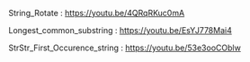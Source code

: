 String_Rotate : https://youtu.be/4QRqRKuc0mA

Longest_common_substring : https://youtu.be/EsYJ778Mai4

StrStr_First_Occurence_string : https://youtu.be/53e3ooCOblw
